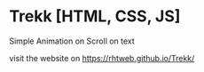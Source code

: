 # Trekk  [HTML, CSS, JS]
Simple Animation on Scroll on text 

visit the website on
https://rhtweb.github.io/Trekk/
